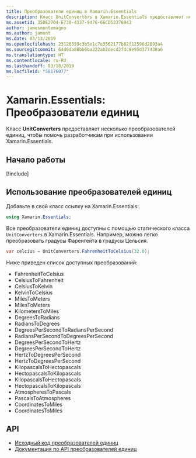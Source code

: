 ```yaml
---
title: Преобразователи единиц в Xamarin.Essentials
description: Класс UnitConverters в Xamarin.Essentials предоставляет несколько преобразователей единиц, чтобы помочь разработчикам при использовании Xamarin.Essentials.
ms.assetid: 35DE2704-E730-4337-9476-66CD53376943
author: jamesmontemagno
ms.author: jamont
ms.date: 03/13/2019
ms.openlocfilehash: 23126359c3b5e1c7e3562177b82f12596d2893a4
ms.sourcegitcommit: 64d6da88bb6ba222ab2decd2fdc8e95d377438a6
ms.translationtype: HT
ms.contentlocale: ru-RU
ms.lasthandoff: 03/18/2019
ms.locfileid: "58176077"
---
```

# <a name="xamarinessentials-unit-converters"></a>Xamarin.Essentials: Преобразователи единиц

Класс **UnitConverters** предоставляет несколько преобразователей единиц, чтобы помочь разработчикам при использовании Xamarin.Essentials.

## <a name="get-started"></a>Начало работы

[!include[](~/essentials/includes/get-started.md)]

## <a name="using-unit-converters"></a>Использование преобразователей единиц

Добавьте в свой класс ссылку на Xamarin.Essentials:

```csharp
using Xamarin.Essentials;
```

Все преобразователи единиц доступны с помощью статического класса `UnitConverters` в Xamarin.Essentials. Например, можно легко преобразовать градусы Фаренгейта в градусы Цельсия.

```csharp
var celcius = UnitConverters.FahrenheitToCelsius(32.0);
```

Ниже приведен список доступных преобразований:

* FahrenheitToCelsius
* CelsiusToFahrenheit
* CelsiusToKelvin
* KelvinToCelsius
* MilesToMeters
* MilesToMeters
* KilometersToMiles
* DegreesToRadians
* RadiansToDegrees
* DegreesPerSecondToRadiansPerSecond
* RadiansPerSecondToDegreesPerSecond
* DegreesPerSecondToHertz
* DegreesPerSecondToHertz
* HertzToDegreesPerSecond
* HertzToDegreesPerSecond
* KilopascalsToHectopascals
* HectopascalsToKilopascals
* KilopascalsToHectopascals
* HectopascalsToKilopascals
* AtmospheresToPascals
* PascalsToAtmospheres
* CoordinatesToMiles
* CoordinatesToMiles

## <a name="api"></a>API

- [Исходный код преобразователей единиц](https://github.com/xamarin/Essentials/tree/master/Xamarin.Essentials/Types/UnitConverters.shared.cs)
- [Документация по API преобразователей единиц](xref:Xamarin.Essentials.UnitConverters)
